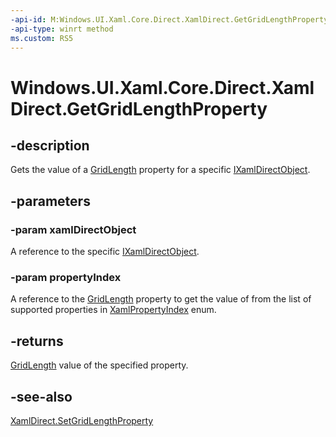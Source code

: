 ```yaml
---
-api-id: M:Windows.UI.Xaml.Core.Direct.XamlDirect.GetGridLengthProperty(Windows.UI.Xaml.Core.Direct.IXamlDirectObject,Windows.UI.Xaml.Core.Direct.XamlPropertyIndex)
-api-type: winrt method
ms.custom: RS5
---
```


<!-- Method syntax.
public GridLength XamlDirect.GetGridLengthProperty(IXamlDirectObject xamlDirectObject, XamlPropertyIndex propertyIndex)
-->

# Windows.UI.Xaml.Core.Direct.XamlDirect.GetGridLengthProperty

## -description
Gets the value of a [GridLength](../windows.ui.xaml/gridlength.md) property for a specific [IXamlDirectObject](ixamldirectobject.md).


## -parameters
### -param xamlDirectObject
A reference to the specific [IXamlDirectObject](ixamldirectobject.md).

### -param propertyIndex
A reference to the [GridLength](../windows.ui.xaml/gridlength.md) property to get the value of from the list of supported properties in [XamlPropertyIndex](xamlpropertyindex.md) enum.

## -returns
[GridLength](../windows.ui.xaml/gridlength.md) value of the specified property.

## -see-also
[XamlDirect.SetGridLengthProperty](xamldirect_setgridlengthproperty_342850697.md)

